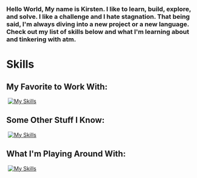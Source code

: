 ### Hello World, My name is Kirsten. I like to learn, build, explore, and solve. I like a challenge and I hate stagnation. That being said, I'm always diving into a new project or a new language. Check out my list of skills below and what I'm learning about and tinkering with atm. 


# Skills
## My Favorite to Work With:
​
[![My Skills](https://skillicons.dev/icons?i=netlify,nextjs,react,ts,vercel,vscode&theme=dark)](https://skillicons.dev)  

## Some Other Stuff I Know:
​
[![My Skills](https://skillicons.dev/icons?i=aws,css,dynamodb,figma,git,html,js,jquery,materialui,mongodb,mysql,php,sass,tailwind,wordpress&theme=dark)](https://skillicons.dev)

## What I'm Playing Around With:
​
[![My Skills](https://skillicons.dev/icons?i=jest,nodejs,laravel&theme=dark)](https://skillicons.dev)



<!--
## Learning
![Unity](https://img.shields.io/badge/unity-%23000000.svg?style=for-the-badge&logo=unity&logoColor=white)
​
<details>
  <summary>GitHub Stats ⚡</summary>
  
  ###
  ![GitHub stats](https://github-readme-stats.vercel.app/api?username=Christian-Garrison&count_private=true&theme=dracula)
</details>
​


**KirstenDarling/KirstenDarling** is a ✨ _special_ ✨ repository because its `README.md` (this file) appears on your GitHub profile.

Here are some ideas to get you started:

- 🔭 I’m currently working on ...
- 🌱 I’m currently learning ...
- 👯 I’m looking to collaborate on ...
- 🤔 I’m looking for help with ...
- 💬 Ask me about ...
- 📫 How to reach me: ...
- 😄 Pronouns: ...
- ⚡ Fun fact: ...
-->
